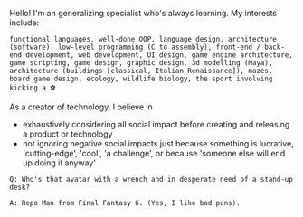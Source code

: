 Hello! I'm an generalizing specialist who's always learning. My interests include:

`functional languages, well-done OOP, language design, architecture (software), low-level programming (C to assembly), front-end / back-end development, web development, UI design, game engine architecture, game scripting, game design, graphic design, 3d modelling (Maya), architecture (buildings [classical, Italian Renaissance]), mazes, board game design, ecology, wildlife biology, the sport involving kicking a ⚽`

As a creator of technology, I believe in
- exhaustively considering all social impact before creating and releasing a product or technology
- not ignoring negative social impacts just because something is lucrative, 'cutting-edge', 'cool', 'a challenge', or because 'someone else will end up doing it anyway'

`Q: Who's that avatar with a wrench and in desperate need of a stand-up desk?`

`A: Repo Man from Final Fantasy 6. (Yes, I like bad puns). `



